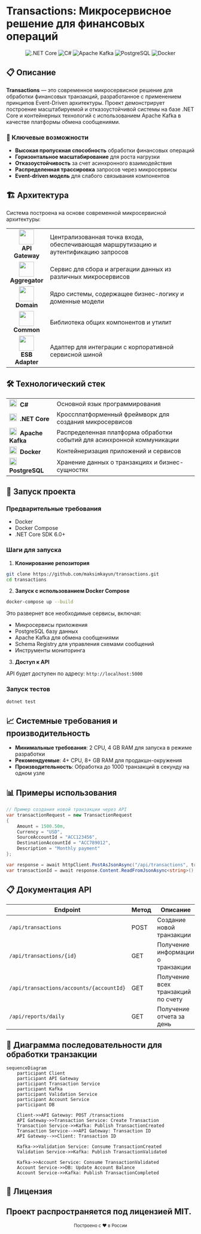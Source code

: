 # Transactions: Микросервисное решение для финансовых операций

<div align="center">
  <img src="https://img.shields.io/badge/.NET%20Core-512BD4?style=for-the-badge&logo=dotnet&logoColor=white" alt=".NET Core" />
  <img src="https://img.shields.io/badge/C%23-239120?style=for-the-badge&logo=c-sharp&logoColor=white" alt="C#" />
  <img src="https://img.shields.io/badge/Apache%20Kafka-231F20?style=for-the-badge&logo=apache-kafka&logoColor=white" alt="Apache Kafka" />
  <img src="https://img.shields.io/badge/PostgreSQL-316192?style=for-the-badge&logo=postgresql&logoColor=white" alt="PostgreSQL" />
  <img src="https://img.shields.io/badge/Docker-2496ED?style=for-the-badge&logo=docker&logoColor=white" alt="Docker" />
</div>

## 📋 Описание

**Transactions** — это современное микросервисное решение для обработки финансовых транзакций, разработанное с применением принципов Event-Driven архитектуры. Проект демонстрирует построение масштабируемой и отказоустойчивой системы на базе .NET Core и контейнерных технологий с использованием Apache Kafka в качестве платформы обмена сообщениями.

### 🌟 Ключевые возможности

- **Высокая пропускная способность** обработки финансовых операций
- **Горизонтальное масштабирование** для роста нагрузки
- **Отказоустойчивость** за счет асинхронного взаимодействия
- **Распределенная трассировка** запросов через микросервисы
- **Event-driven модель** для слабого связывания компонентов

## 🏗️ Архитектура

Система построена на основе современной микросервисной архитектуры:

<table>
  <tr>
    <td align="center"><img src="https://cdn.jsdelivr.net/gh/devicons/devicon/icons/dotnetcore/dotnetcore-original.svg" width="40" height="40"/><br/><b>API Gateway</b></td>
    <td>Централизованная точка входа, обеспечивающая маршрутизацию и аутентификацию запросов</td>
  </tr>
  <tr>
    <td align="center"><img src="https://cdn.jsdelivr.net/gh/devicons/devicon/icons/dotnetcore/dotnetcore-original.svg" width="40" height="40"/><br/><b>Aggregator</b></td>
    <td>Сервис для сбора и агрегации данных из различных микросервисов</td>
  </tr>
  <tr>
    <td align="center"><img src="https://cdn.jsdelivr.net/gh/devicons/devicon/icons/dotnetcore/dotnetcore-original.svg" width="40" height="40"/><br/><b>Domain</b></td>
    <td>Ядро системы, содержащее бизнес-логику и доменные модели</td>
  </tr>
  <tr>
    <td align="center"><img src="https://cdn.jsdelivr.net/gh/devicons/devicon/icons/dotnetcore/dotnetcore-original.svg" width="40" height="40"/><br/><b>Common</b></td>
    <td>Библиотека общих компонентов и утилит</td>
  </tr>
  <tr>
    <td align="center"><img src="https://cdn.jsdelivr.net/gh/devicons/devicon/icons/dotnetcore/dotnetcore-original.svg" width="40" height="40"/><br/><b>ESB Adapter</b></td>
    <td>Адаптер для интеграции с корпоративной сервисной шиной</td>
  </tr>
</table>

## 🛠️ Технологический стек

<table>
  <tr>
    <td><img src="https://cdn.jsdelivr.net/gh/devicons/devicon/icons/csharp/csharp-original.svg" width="20" height="20"/>&nbsp; <b>C#</b></td>
    <td>Основной язык программирования</td>
  </tr>
  <tr>
    <td><img src="https://cdn.jsdelivr.net/gh/devicons/devicon/icons/dotnetcore/dotnetcore-original.svg" width="20" height="20"/>&nbsp; <b>.NET Core</b></td>
    <td>Кроссплатформенный фреймворк для создания микросервисов</td>
  </tr>
  <tr>
    <td><img src="https://cdn.jsdelivr.net/gh/devicons/devicon/icons/apache/apache-original.svg" width="20" height="20"/>&nbsp; <b>Apache Kafka</b></td>
    <td>Распределенная платформа обработки событий для асинхронной коммуникации</td>
  </tr>
  <tr>
    <td><img src="https://cdn.jsdelivr.net/gh/devicons/devicon/icons/docker/docker-original.svg" width="20" height="20"/>&nbsp; <b>Docker</b></td>
    <td>Контейнеризация приложений и сервисов</td>
  </tr>
  <tr>
    <td><img src="https://cdn.jsdelivr.net/gh/devicons/devicon/icons/postgresql/postgresql-original.svg" width="20" height="20"/>&nbsp; <b>PostgreSQL</b></td>
    <td>Хранение данных о транзакциях и бизнес-сущностях</td>
  </tr>
</table>

## 🚀 Запуск проекта

### Предварительные требования

- Docker
- Docker Compose
- .NET Core SDK 6.0+

### Шаги для запуска

1. **Клонирование репозитория**

```bash
git clone https://github.com/maksimkayun/transactions.git
cd transactions
```

2. **Запуск с использованием Docker Compose**

```bash
docker-compose up --build
```

Это развернет все необходимые сервисы, включая:
- Микросервисы приложения
- PostgreSQL базу данных
- Apache Kafka для обмена сообщениями
- Schema Registry для управления схемами сообщений
- Инструменты мониторинга

3. **Доступ к API**

API будет доступен по адресу: `http://localhost:5000`

### Запуск тестов

```bash
dotnet test
```

## 📈 Системные требования и производительность

- **Минимальные требования**: 2 CPU, 4 GB RAM для запуска в режиме разработки
- **Рекомендуемые**: 4+ CPU, 8+ GB RAM для продакшн-окружения
- **Производительность**: Обработка до 1000 транзакций в секунду на одном узле

## 📊 Примеры использования

```csharp
// Пример создания новой транзакции через API
var transactionRequest = new TransactionRequest
{
    Amount = 1500.50m,
    Currency = "USD",
    SourceAccountId = "ACC123456",
    DestinationAccountId = "ACC789012",
    Description = "Monthly payment"
};

var response = await httpClient.PostAsJsonAsync("/api/transactions", transactionRequest);
var transactionId = await response.Content.ReadFromJsonAsync<string>();
```

## 📋 Документация API

| Endpoint | Метод | Описание |
|----------|-------|----------|
| `/api/transactions` | POST | Создание новой транзакции |
| `/api/transactions/{id}` | GET | Получение информации о транзакции |
| `/api/transactions/accounts/{accountId}` | GET | Получение всех транзакций по счету |
| `/api/reports/daily` | GET | Получение отчета за день |

## 🔄 Диаграмма последовательности для обработки транзакции

```mermaid
sequenceDiagram
    participant Client
    participant API Gateway
    participant Transaction Service
    participant Kafka
    participant Validation Service
    participant Account Service
    participant DB

    Client->>API Gateway: POST /transactions
    API Gateway->>Transaction Service: Create Transaction
    Transaction Service->>Kafka: Publish TransactionCreated
    Transaction Service-->>API Gateway: Transaction ID
    API Gateway-->>Client: Transaction ID
    
    Kafka->>Validation Service: Consume TransactionCreated
    Validation Service->>Kafka: Publish TransactionValidated
    
    Kafka->>Account Service: Consume TransactionValidated
    Account Service->>DB: Update Account Balance
    Account Service->>Kafka: Publish TransactionCompleted
```

## 📜 Лицензия

Проект распространяется под лицензией MIT.
---

<div align="center">
  <sub>Построено с ❤️ в России</sub>
</div>
